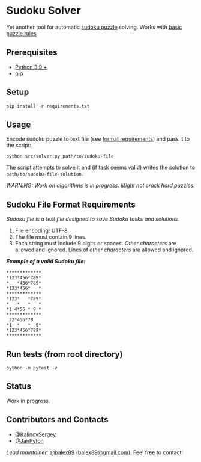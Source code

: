 # Sudoku Solver
Yet another tool for automatic [sudoku puzzle](https://en.wikipedia.org/wiki/Sudoku) solving. Works with [basic puzzle rules](https://www.learn-sudoku.com/sudoku-rules.html). 

## Prerequisites
- [Python 3.9 +](https://www.python.org/downloads/)
- [pip](https://pip.pypa.io/en/stable/)

## Setup
```
pip install -r requirements.txt
```

## Usage
Encode sudoku puzzle to text file (see [format requirements](#sudoku-file-format-requirements)) and pass it to the script: 
```
python src/solver.py path/to/sudoku-file
```
The script attempts to solve it and (if task seems valid) writes the solution to `path/to/sudoku-file-solution`.

*WARNING: Work on algorithms is in progress. Might not crack hard puzzles.*

## Sudoku File Format Requirements

_Sudoku file is a text file designed to save Sudoku tasks and solutions._

1. File encoding: UTF-8.
1. The file must contain 9 lines.
1. Each string must include 9 digits or spaces. *Other characters* are allowed and ignored. Lines of *other characters* are allowed and ignored.

***Example of a valid Sudoku file:***

```
*************
*123*456*789*
*   *456*789*
*123*456*   *
*************
*123*   *789*
*   *   *   *
*1 4*56 * 9 *
*************
 22*456*78 
*1  *   *  9*
*123*456*789*
*************
```

## Run tests (from root directory)
```
python -m pytest -v
```

## Status
Work in progress.

## Contributors and Contacts
- [@KalinovSergey](https://github.com/KalinovSergey)
- [@JanPyton](https://github.com/JanPyton)

_Lead maintainer:_ [@balex89](https://github.com/balex89) ([balex89@gmail.com](mailto:balex89@gmail.com)). Feel free to contact!
